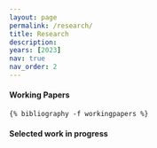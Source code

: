 ```yaml
---
layout: page
permalink: /research/
title: Research
description:
years: [2023]
nav: true
nav_order: 2
---
```


#### Working Papers

<div class="publications">

    {% bibliography -f workingpapers %}

</div>


#### Selected work in progress
